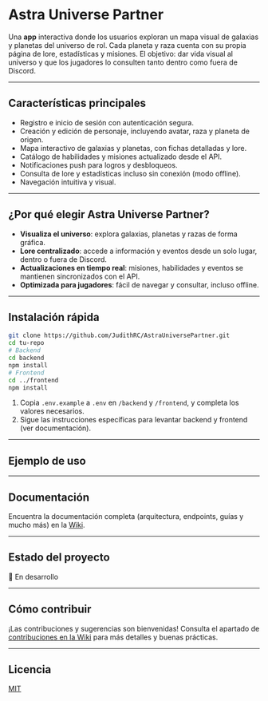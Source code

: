 # Astra Universe Partner

Una **app** interactiva donde los usuarios exploran un mapa visual de galaxias y planetas del universo de rol. Cada planeta y raza cuenta con su propia página de lore, estadísticas y misiones. El objetivo: dar vida visual al universo y que los jugadores lo consulten tanto dentro como fuera de Discord.

<!-- Puedes añadir aquí un logo o banner más adelante -->
<!-- ![Captura de Pantalla o Logo](URL_DE_LA_IMAGEN) -->

---

## Características principales

- Registro e inicio de sesión con autenticación segura.
- Creación y edición de personaje, incluyendo avatar, raza y planeta de origen.
- Mapa interactivo de galaxias y planetas, con fichas detalladas y lore.
- Catálogo de habilidades y misiones actualizado desde el API.
- Notificaciones push para logros y desbloqueos.
- Consulta de lore y estadísticas incluso sin conexión (modo offline).
- Navegación intuitiva y visual.

---

## ¿Por qué elegir Astra Universe Partner?

- **Visualiza el universo**: explora galaxias, planetas y razas de forma gráfica.
- **Lore centralizado**: accede a información y eventos desde un solo lugar, dentro o fuera de Discord.
- **Actualizaciones en tiempo real**: misiones, habilidades y eventos se mantienen sincronizados con el API.
- **Optimizada para jugadores**: fácil de navegar y consultar, incluso offline.

---

## Instalación rápida

```sh
git clone https://github.com/JudithRC/AstraUniversePartner.git
cd tu-repo
# Backend
cd backend
npm install
# Frontend
cd ../frontend
npm install
```

1. Copia `.env.example` a `.env` en `/backend` y `/frontend`, y completa los valores necesarios.
2. Sigue las instrucciones específicas para levantar backend y frontend (ver documentación).

---

## Ejemplo de uso

<!-- Añade aquí un ejemplo de uso cuando la app esté lista para ello. -->

---

## Documentación

Encuentra la documentación completa (arquitectura, endpoints, guías y mucho más) en la [Wiki](https://github.com/JudithRC/AstraUniversePartner/wiki).

---

## Estado del proyecto

🚧 En desarrollo

---

## Cómo contribuir

¡Las contribuciones y sugerencias son bienvenidas! Consulta el apartado de [contribuciones en la Wiki](https://github.com/JudithRC/AstraUniversePartner/wiki/Contribuir-al-Proyecto) para más detalles y buenas prácticas.

---

## Licencia

[MIT](LICENSE)

